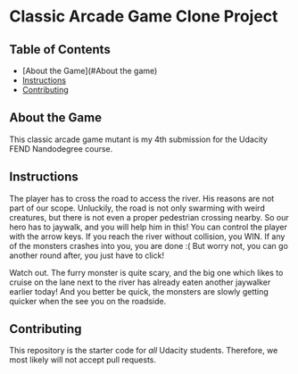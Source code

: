 # Classic Arcade Game Clone Project

## Table of Contents

* [About the Game](#About the game)
* [Instructions](#instructions)
* [Contributing](#contributing)

## About the Game

This classic arcade game mutant is my 4th submission for the Udacity FEND Nandodegree course.

## Instructions

The player has to cross the road to access the river. His reasons are not part of our scope. Unluckily, the road is not only swarming with weird creatures, but there is not even a proper pedestrian crossing nearby. So our hero has to jaywalk, and you will help him in this!
You can control the player with the arrow keys. If you reach the river without collision, you WIN. If any of the monsters crashes into you, you are done :(
  But worry not, you can go another round after, you just have to click!

Watch out. The furry monster is quite scary, and the big one which likes to cruise on the lane next to the river has already eaten another jaywalker earlier today! And you better be quick, the monsters are slowly getting quicker when the see you on the roadside.  

## Contributing

This repository is the starter code for _all_ Udacity students. Therefore, we most likely will not accept pull requests.
